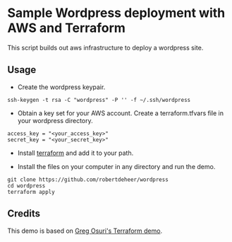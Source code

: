 # Sample Wordpress deployment with AWS and Terraform

This script builds out aws infrastructure to deploy a wordpress site.

## Usage

* Create the wordpress keypair.

```ssh-keygen -t rsa -C "wordpress" -P '' -f ~/.ssh/wordpress```

* Obtain a key set for your AWS account. Create a terraform.tfvars file in your
wordpress directory.

```
access_key = "<your_access_key>"
secret_key = "<your_secret_key>"
```

* Install [terraform](https://www.terraform.io/downloads.html) and add it to your path.

* Install the files on your computer in any directory and run the demo.

```
git clone https://github.com/robertdeheer/wordpress
cd wordpress
terraform apply
```

## Credits

This demo is based on [Greg Osuri's Terraform demo](https://www.airpair.com/aws/posts/ntiered-aws-docker-terraform-guide).
